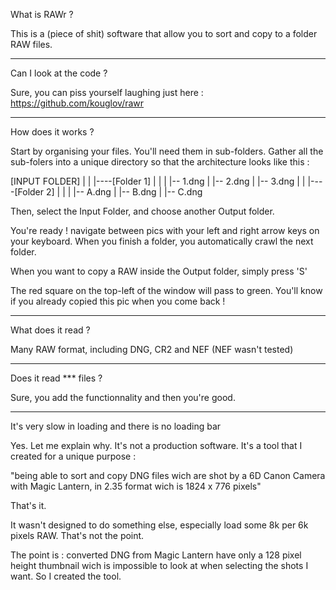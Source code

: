 What is RAWr ?

This is a (piece of shit) software that allow you to sort and copy to a folder RAW files.

____________

Can I look at the code ?

Sure, you can piss yourself laughing just here : https://github.com/kouglov/rawr

____________

How does it works ?

Start by organising your files. You'll need them in sub-folders.
Gather all the sub-folers into a unique directory so that the architecture looks like this : 

[INPUT FOLDER]
	|
	|
	|----[Folder 1]
	|        |
	|        |-- 1.dng
	|        |-- 2.dng
	|        |-- 3.dng
	|
	|
	|----[Folder 2]
	|        |
	|        |-- A.dng
	|        |-- B.dng
	|        |-- C.dng
	
Then, select the Input Folder, and choose another Output folder.

You're ready ! navigate between pics with your left and right arrow keys on your keyboard.
When you finish a folder, you automatically crawl the next folder.

When you want to copy a RAW inside the Output folder, simply press 'S'

The red square on the top-left of the window will pass to green. 
You'll know if you already copied this pic when you come back !

____________

What does it read ? 

Many RAW format, including DNG, CR2 and NEF (NEF wasn't tested)

____________


Does it read *** files ?

Sure, you add the functionnality and then you're good.


____________

It's very slow in loading and there is no loading bar

Yes. Let me explain why.
It's not a production software. It's a tool that I created for a unique purpose : 

"being able to sort and copy DNG files wich are shot by a 6D Canon Camera with Magic Lantern, 
 in 2.35 format wich is 1824 x 776 pixels"
 
That's it.

It wasn't designed to do something else, especially load some 8k per 6k pixels RAW. That's not the point.

The point is : converted DNG from Magic Lantern have only a 128 pixel height thumbnail wich is impossible to look at when selecting the shots I want.
So I created the tool.
